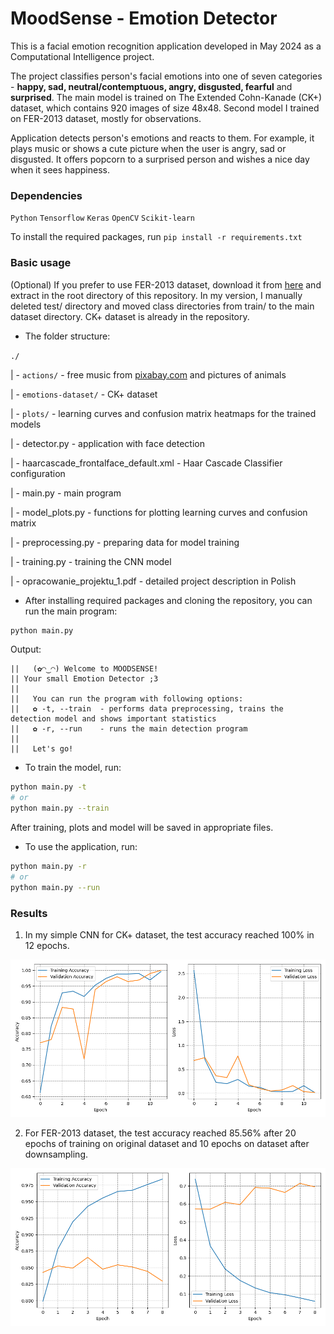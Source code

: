 # MoodSense - Emotion Detector

This is a facial emotion recognition application developed in May 2024 as a Computational Intelligence project.

The project classifies person's facial emotions into one of seven categories - **happy, sad, neutral/contemptuous, angry, disgusted, fearful** and **surprised**. The main model is trained on The Extended Cohn-Kanade (CK+) dataset, which contains 920 images of size 48x48. Second model I trained on FER-2013 dataset, mostly for observations. 

Application detects person's emotions and reacts to them. For example, it plays music or shows a cute picture when the user is angry, sad or disgusted. It offers popcorn to a surprised person and wishes a nice day when it sees happiness.

### Dependencies

`Python` `Tensorflow` `Keras` `OpenCV` `Scikit-learn`

To install the required packages, run `pip install -r requirements.txt`

### Basic usage

(Optional) If you prefer to use FER-2013 dataset, download it from [here](https://www.kaggle.com/datasets/msambare/fer2013) and extract in the root directory of this repository. In my version, I manually deleted test/ directory and moved class directories from train/ to the main dataset directory. CK+ dataset is already in the repository.

- The folder structure:

`./`

| - `actions/` - free music from [pixabay.com](https://pixabay.com/) and pictures of animals

| - `emotions-dataset/` - CK+ dataset

| - `plots/` - learning curves and confusion matrix heatmaps for the trained models

| - detector.py - application with face detection

| - haarcascade_frontalface_default.xml - Haar Cascade Classifier configuration

| - main.py - main program

| - model_plots.py - functions for plotting learning curves and confusion matrix

| - preprocessing.py - preparing data for model training

| - training.py - training the CNN model

| - opracowanie_projektu_1.pdf - detailed project description in Polish

- After installing required packages and cloning the repository, you can run the main program:

```sh
python main.py
```

Output:

```
||   (✿◠‿◠) Welcome to MOODSENSE!
|| Your small Emotion Detector ;3
||
||   You can run the program with following options:
||   ✿ -t, --train  - performs data preprocessing, trains the detection model and shows important statistics
||   ✿ -r, --run    - runs the main detection program
||
||   Let's go!
```

- To train the model, run:

```sh
python main.py -t
# or
python main.py --train
```

After training, plots and model will be saved in appropriate files.

- To use the application, run:

```sh
python main.py -r
# or
python main.py --run
```

### Results

1. In my simple CNN for CK+ dataset, the test accuracy reached 100% in 12 epochs.

![CK+ model](plots/learning_curves_3.png)

2. For FER-2013 dataset, the test accuracy reached 85.56% after 20 epochs of training on original dataset and 10 epochs on dataset after downsampling.

![FER-2013 model](plots/learning_curves_4.png)